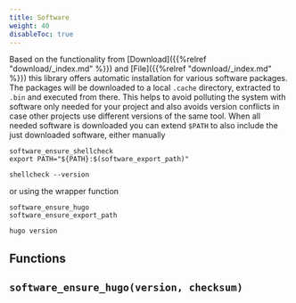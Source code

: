 ```yaml
---
title: Software
weight: 40
disableToc: true
---
```


Based on the functionality from [Download]({{%relref "download/_index.md" %}}) and [File]({{%relref "download/_index.md" %}}) this library
offers automatic installation for various software packages.
The packages will be downloaded to a local `.cache` directory, extracted to `.bin` and executed from there. This helps to avoid polluting the system with software only needed for your project and also avoids version conflicts in case other projects use different versions of the same tool.
When all needed software is downloaded you can extend `$PATH` to also include the just downloaded software, either manually

```shell
software_ensure_shellcheck
export PATH="${PATH}:$(software_export_path)"

shellcheck --version
```

or using the wrapper function 


```shell
software_ensure_hugo
software_ensure_export_path

hugo version
```

## Functions

## `software_ensure_hugo(version, checksum)`


